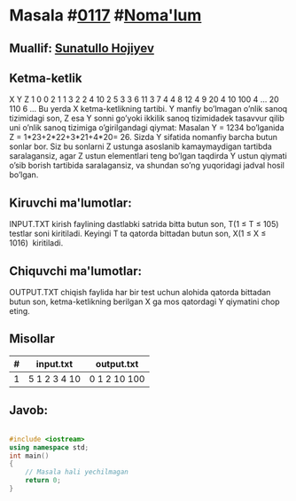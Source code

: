 
<h1>Masala #<a href="https://robocontest.uz/tasks/0117">0117</a> #<a href="https://robocontest.uz/tasks?category=1">Noma'lum</a></h1>
<h2> Muallif: <a href="https://robocontest.uz/profile/sunnat">Sunatullo Hojiyev</a></h2>
<h2>Ketma-ketlik</h2>
<p>X
Y
Z
1
0
0
2
1
1
3
2
2
4
10
2
5
3
3
6
11
3
7
4
4
8
12
4
9
20
4
10
100
4
…
20
110
6
…
Bu yerda X ketma-ketlikning tartibi. Y manfiy bo’lmagan o’nlik sanoq tizimidagi son, Z esa Y sonni go’yoki ikkilik sanoq tizimidadek tasavvur qilib uni o’nlik sanoq tizimiga o’girilgandagi qiymat: Masalan Y = 1234 bo’lganida Z = 1*23+2*22+3*21+4*20= 26.
Sizda Y sifatida nomanfiy barcha butun sonlar bor. Siz bu sonlarni Z ustunga asoslanib kamaymaydigan tartibda saralagansiz, agar Z ustun elementlari teng bo’lgan taqdirda Y ustun qiymati o’sib borish tartibida saralagansiz, va shundan so’ng yuqoridagi jadval hosil bo’lgan.</p>
<h2>Kiruvchi ma'lumotlar:</h2>
<p>INPUT.TXT kirish faylining dastlabki satrida bitta butun son, T(1 ≤ T ≤ 105) testlar soni kiritiladi. Keyingi T ta qatorda bittadan butun son, X(1 ≤ X ≤ 1016)  kiritiladi.</p>
<h2>Chiquvchi ma'lumotlar:</h2>
<p>OUTPUT.TXT chiqish faylida har bir test uchun alohida qatorda bittadan butun son, ketma-ketlikning berilgan X ga mos qatordagi Y qiymatini chop eting.</p>
<h2>Misollar</h2>
<table>
    <thead>
        <tr>
            <th>#</th>
            <th>input.txt</th>
            <th>output.txt</th>
        </tr>
    </thead>
    <tbody>
            <tr>
                <td>1</td>
                <td>5
1
2
3
4
10</td>
                <td>0
1
2
10
100</td>
            </tr>
    </tbody>
    </table>
    
<h2>Javob:</h2>

######
```cpp
#include <iostream>
using namespace std;
int main()
{
    // Masala hali yechilmagan
    return 0;
}
```
